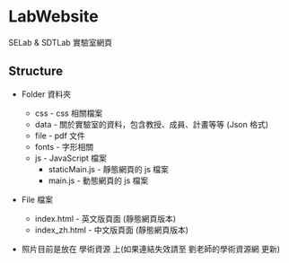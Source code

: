 # LabWebsite
SELab & SDTLab 實驗室網頁

## Structure
* Folder 資料夾
  * css - css 相關檔案  
  * data - 關於實驗室的資料，包含教授、成員、計畫等等 (Json 格式)  
  * file - pdf 文件  
  * fonts - 字形相關
  * js - JavaScript 檔案  
    * staticMain.js - 靜態網頁的 js 檔案
    * main.js - 動態網頁的 js 檔案
* File 檔案
  * index.html - 英文版頁面 (靜態網頁版本)
  * index_zh.html - 中文版頁面 (靜態網頁版本)

* 照片目前是放在 學術資源 上(如果連結失效請至 劉老師的學術資源網 更新)
